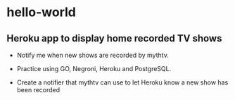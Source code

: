 # hello-world
## Heroku app to display home recorded TV shows

- Notify me when new shows are recorded by mythtv.  

- Practice using GO, Negroni, Heroku and PostgreSQL.

- Create a notifier that mythtv can use to let Heroku know a new show has been recorded
